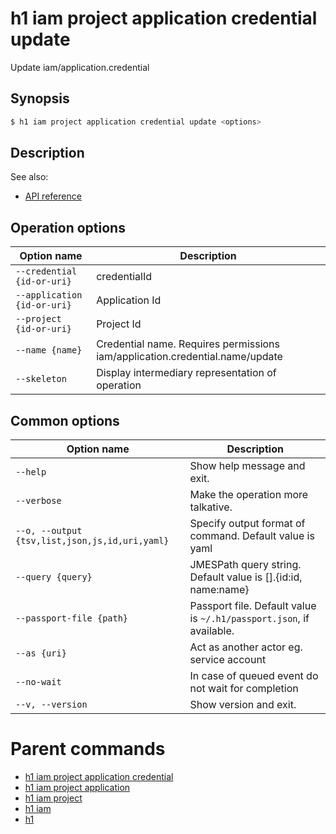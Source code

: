 
# h1 iam project application credential update

Update iam/application.credential

## Synopsis

```bash
$ h1 iam project application credential update <options>
```

## Description

See also:

* [API reference](https://api.hyperone.com/v2/docs#operation/iam_project_application_credential_patch)

## Operation options

| Option name                     | Description                                                                  |
| ------------------------------- | ---------------------------------------------------------------------------- |
| ```--credential {id-or-uri}```  | credentialId                                                                 |
| ```--application {id-or-uri}``` | Application Id                                                               |
| ```--project {id-or-uri}```     | Project Id                                                                   |
| ```--name {name}```             | Credential name. Requires permissions iam/application.credential.name/update |
| ```--skeleton```                | Display intermediary representation of operation                             |

## Common options

| Option name                                        | Description                                                              |
| -------------------------------------------------- | ------------------------------------------------------------------------ |
| ```--help```                                       | Show help message and exit.                                              |
| ```--verbose```                                    | Make the operation more talkative.                                       |
| ```--o, --output {tsv,list,json,js,id,uri,yaml}``` | Specify output format of command. Default value is yaml                  |
| ```--query {query}```                              | JMESPath query string. Default value is [].\{id:id, name:name\}          |
| ```--passport-file {path}```                       | Passport file. Default value is ```~/.h1/passport.json```, if available. |
| ```--as {uri}```                                   | Act as another actor eg. service account                                 |
| ```--no-wait```                                    | In case of queued event do not wait for completion                       |
| ```--v, --version```                               | Show version and exit.                                                   |

# Parent commands

* [h1 iam project application credential](./../README.md)
* [h1 iam project application](./../../README.md)
* [h1 iam project](./../../../README.md)
* [h1 iam](./../../../../README.md)
* [h1](./../../../../../README.md)
